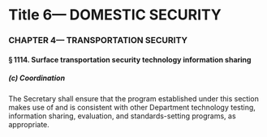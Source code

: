 
# Title 6— DOMESTIC SECURITY
### CHAPTER 4— TRANSPORTATION SECURITY
#### § 1114. Surface transportation security technology information sharing
##### (c) Coordination

The Secretary shall ensure that the program established under this section makes use of and is consistent with other Department technology testing, information sharing, evaluation, and standards-setting programs, as appropriate.
